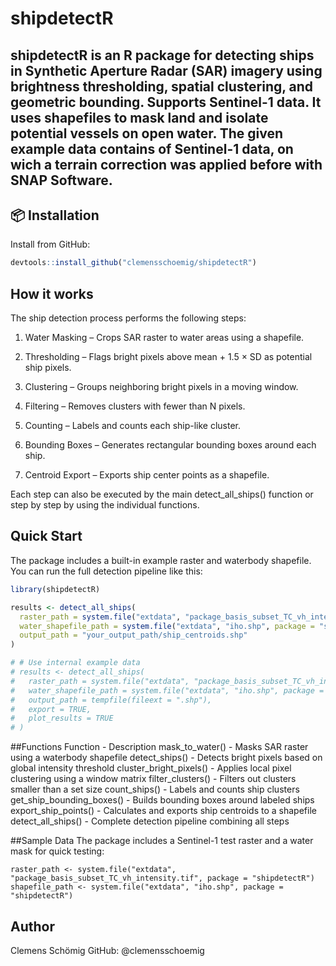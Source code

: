 # shipdetectR

**shipdetectR** is an R package for detecting ships in Synthetic Aperture Radar (SAR) imagery using brightness thresholding, spatial clustering, and geometric bounding.
Supports Sentinel-1 data.
It uses shapefiles to mask land and isolate potential vessels on open water.
The given example data contains of Sentinel-1 data, on wich a terrain correction was applied before with SNAP Software.
---

## 📦 Installation

Install from GitHub:

```r
devtools::install_github("clemensschoemig/shipdetectR")
```

## How it works

The ship detection process performs the following steps:

1. Water Masking – Crops SAR raster to water areas using a shapefile.

2. Thresholding – Flags bright pixels above mean + 1.5 × SD as potential ship pixels.

3. Clustering – Groups neighboring bright pixels in a moving window.

4. Filtering – Removes clusters with fewer than N pixels.

5. Counting – Labels and counts each ship-like cluster.

6. Bounding Boxes – Generates rectangular bounding boxes around each ship.

7. Centroid Export – Exports ship center points as a shapefile.

Each step can also be executed by the main detect_all_ships() function or step by step by using the individual functions.

## Quick Start

The package includes a built-in example raster and waterbody shapefile. You can run the full detection pipeline like this:

```r
library(shipdetectR)

results <- detect_all_ships(
  raster_path = system.file("extdata", "package_basis_subset_TC_vh_intensity.tif", package = "shipdetectR"),
  water_shapefile_path = system.file("extdata", "iho.shp", package = "shipdetectR"),
  output_path = "your_output_path/ship_centroids.shp"
)

# # Use internal example data
# results <- detect_all_ships(
#   raster_path = system.file("extdata", "package_basis_subset_TC_vh_intensity.tif", package = "shipdetectR"),
#   water_shapefile_path = system.file("extdata", "iho.shp", package = "shipdetectR"),
#   output_path = tempfile(fileext = ".shp"),
#   export = TRUE,
#   plot_results = TRUE
# )

```

##Functions
Function	- Description
mask_to_water()	- Masks SAR raster using a waterbody shapefile
detect_ships()	- Detects bright pixels based on global intensity threshold
cluster_bright_pixels()	- Applies local pixel clustering using a window matrix
filter_clusters()	- Filters out clusters smaller than a set size
count_ships()	- Labels and counts ship clusters
get_ship_bounding_boxes()	- Builds bounding boxes around labeled ships
export_ship_points()	- Calculates and exports ship centroids to a shapefile
detect_all_ships()	- Complete detection pipeline combining all steps


##Sample Data
The package includes a Sentinel-1 test raster and a water mask for quick testing:
```
raster_path <- system.file("extdata", "package_basis_subset_TC_vh_intensity.tif", package = "shipdetectR")
shapefile_path <- system.file("extdata", "iho.shp", package = "shipdetectR")
```

## Author
Clemens Schömig
GitHub: @clemensschoemig
